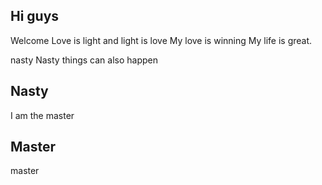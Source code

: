 ## Hi guys
Welcome
Love is light and light is love
My love is winning
My life is great.


nasty
Nasty things can also happen
## Nasty

I am the master
## Master
master
